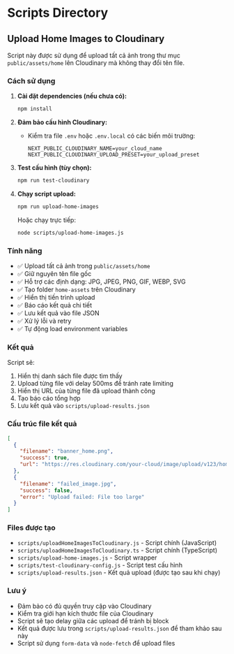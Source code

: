 # Scripts Directory

## Upload Home Images to Cloudinary

Script này được sử dụng để upload tất cả ảnh trong thư mục `public/assets/home` lên Cloudinary mà không thay đổi tên file.

### Cách sử dụng

1. **Cài đặt dependencies (nếu chưa có):**
   ```bash
   npm install
   ```

2. **Đảm bảo cấu hình Cloudinary:**
   - Kiểm tra file `.env` hoặc `.env.local` có các biến môi trường:
     ```
     NEXT_PUBLIC_CLOUDINARY_NAME=your_cloud_name
     NEXT_PUBLIC_CLOUDINARY_UPLOAD_PRESET=your_upload_preset
     ```

3. **Test cấu hình (tùy chọn):**
   ```bash
   npm run test-cloudinary
   ```

4. **Chạy script upload:**
   ```bash
   npm run upload-home-images
   ```

   Hoặc chạy trực tiếp:
   ```bash
   node scripts/upload-home-images.js
   ```

### Tính năng

- ✅ Upload tất cả ảnh trong `public/assets/home`
- ✅ Giữ nguyên tên file gốc
- ✅ Hỗ trợ các định dạng: JPG, JPEG, PNG, GIF, WEBP, SVG
- ✅ Tạo folder `home-assets` trên Cloudinary
- ✅ Hiển thị tiến trình upload
- ✅ Báo cáo kết quả chi tiết
- ✅ Lưu kết quả vào file JSON
- ✅ Xử lý lỗi và retry
- ✅ Tự động load environment variables

### Kết quả

Script sẽ:
1. Hiển thị danh sách file được tìm thấy
2. Upload từng file với delay 500ms để tránh rate limiting
3. Hiển thị URL của từng file đã upload thành công
4. Tạo báo cáo tổng hợp
5. Lưu kết quả vào `scripts/upload-results.json`

### Cấu trúc file kết quả

```json
[
  {
    "filename": "banner_home.png",
    "success": true,
    "url": "https://res.cloudinary.com/your-cloud/image/upload/v123/home-assets/banner_home.png"
  },
  {
    "filename": "failed_image.jpg",
    "success": false,
    "error": "Upload failed: File too large"
  }
]
```

### Files được tạo

- `scripts/uploadHomeImagesToCloudinary.js` - Script chính (JavaScript)
- `scripts/uploadHomeImagesToCloudinary.ts` - Script chính (TypeScript)
- `scripts/upload-home-images.js` - Script wrapper
- `scripts/test-cloudinary-config.js` - Script test cấu hình
- `scripts/upload-results.json` - Kết quả upload (được tạo sau khi chạy)

### Lưu ý

- Đảm bảo có đủ quyền truy cập vào Cloudinary
- Kiểm tra giới hạn kích thước file của Cloudinary
- Script sẽ tạo delay giữa các upload để tránh bị block
- Kết quả được lưu trong `scripts/upload-results.json` để tham khảo sau này
- Script sử dụng `form-data` và `node-fetch` để upload files 